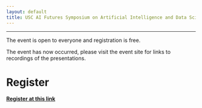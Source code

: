 ```yaml
---
layout: default
title: USC AI Futures Symposium on Artificial Intelligence and Data Science
---
```

---

The event is open to everyone and registration is free.

The event has now occurred, please visit the event site for links to recordings of the presentations.

# Register

**[Register at this link](https://usc.zoom.us/webinar/register/WN_V-mMUlHGQMWnkecKyPUQWA)**



